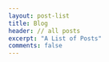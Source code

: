 ```yaml
---
layout: post-list
title: Blog
header: // all posts
excerpt: "A List of Posts"
comments: false
---
```

